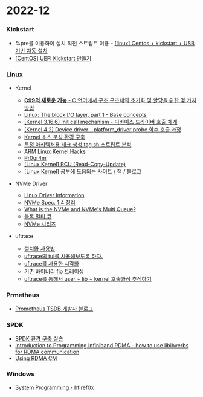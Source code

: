 # 2022-12

### Kickstart

* %pre를 이용하여 설치 직전 스트립트 이용 - [[linux] Centos + kickstart + USB 기반 자동 설치](https://blog.naver.com/lwh0818)
* [[CentOS] UEFI Kickstart 만들기](https://ossian.tistory.com/92)



### Linux

- Kernel
  - [**C99의 새로운 기능** - C 언어에서 구조 구조체의 초기화 및 할당을 위한 몇 가지 방법](http://blog.jcix.top/2016-12-20/c99_struct/)
  - [Linux: The block I/O layer, part 1 - Base concepts](http://ari-ava.blogspot.com/2014/06/opw-linux-block-io-layer-part-1-base.html)
  - [[Kernel 3.16.6] Init call mechanism - 디바이스 드라이버 호출 체계](2022/12/2022-12-28-linux_initcall.md)
  - [[Kernel 4.2] Device driver - platform_driver probe 함수 호출 과정](2022/12/2022-12-28-linux_platform_driver_probe.md)
  - [Kernel 소스 분석 환경 구축](https://penji.tistory.com/184)
  - [특정 아키텍처용 태크 생성 tag.sh 스트립트 분석](2022/12/2022-12-28-linux_tags.md)
  - [ARM Linux Kernel Hacks](http://rousalome.egloos.com/)
  - [Pr0gr4m](https://pr0gr4m.tistory.com/category/IT/Linux%20Kernel)
  - [[Linux Kernel] RCU (Read-Copy-Update)](https://hyeyoo.com/135?utm_source=pocket_saves)
  - [[Linux Kernel] 공부에 도움되는 사이트 / 책 / 블로그](https://karatus.tistory.com/170)

- NVMe Driver
  - [Linux Driver Information](https://nvmexpress.org/education/drivers/linux-driver-information/)
  - [NVMe Spec. 1.4 정리](https://kkikyul.tistory.com/17?utm_source=pocket_saves)
  - [What is the NVMe and NVMe's Multi Queue?](https://hyunyoung2.github.io/2016/05/20/NVMe/?utm_source=pocket_saves)
  - [블록 멀티 큐](https://testkernelv2.tistory.com/category/%EB%A6%AC%EB%88%85%EC%8A%A4%20%EC%BB%A4%EB%84%90/%EB%B8%94%EB%A1%9D%20%EB%A9%80%ED%8B%B0%20%ED%81%90)
  - [NVMe 시리즈](https://blog.csdn.net/zhuzongpeng/category_7054552.html)

- uftrace
  - [설치와 사용법](https://blackinkgj.github.io/uftrace-installation/?utm_source=pocket_saves)
  - [uftrace의 tui를 사용해보도록 하자.](https://blackinkgj.github.io/uftrace-tui/)
  - [uftrace를 사용한 시각화](https://blackinkgj.github.io/uftrace-visualization/)
  - [기존 바이너리 fio 트레이싱](https://blackinkgj.github.io/uftrace-fio/)
  - [uftrace를 통해서 user + lib + kernel 호출과정 추적하기](https://kkikyul.tistory.com/84)




### Prmetheus

- [Prometheus TSDB 개발자 블로그](https://ganeshvernekar.com/?utm_source=pocket_saves)



### SPDK

- [SPDK 환경 구축 실습](https://tech.gluesys.com/blog/2022/04/19/SPDK_tutorial_1.html?utm_source=pocket_saves)
- [Introduction to Programming Infiniband RDMA - how to use libibverbs for RDMA communication](https://insujang.github.io/2020-02-09/introduction-to-programming-infiniband/)
- [Using RDMA CM](https://insujang.github.io/2022-03-16/using-rdma-cm/)



### Windows

- [System Programming - hfiref0x](https://github.com/hfiref0x?tab=repositories)

